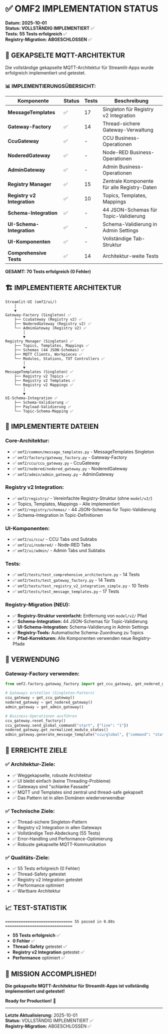 # ✅ OMF2 IMPLEMENTATION STATUS

**Datum: 2025-10-01**  
**Status: VOLLSTÄNDIG IMPLEMENTIERT** ✅  
**Tests: 55 Tests erfolgreich** ✅  
**Registry-Migration: ABGESCHLOSSEN** ✅

## 🎯 GEKAPSELTE MQTT-ARCHITEKTUR

Die vollständige gekapselte MQTT-Architektur für Streamlit-Apps wurde erfolgreich implementiert und getestet.

### **📊 IMPLEMENTIERUNGSÜBERSICHT:**

| Komponente | Status | Tests | Beschreibung |
|------------|--------|-------|--------------|
| **MessageTemplates** | ✅ | 17 | Singleton für Registry v2 Integration |
| **Gateway-Factory** | ✅ | 14 | Thread-sichere Gateway-Verwaltung |
| **CcuGateway** | ✅ | - | CCU Business-Operationen |
| **NoderedGateway** | ✅ | - | Node-RED Business-Operationen |
| **AdminGateway** | ✅ | - | Admin Business-Operationen |
| **Registry Manager** | ✅ | 15 | Zentrale Komponente für alle Registry-Daten |
| **Registry v2 Integration** | ✅ | 10 | Topics, Templates, Mappings |
| **Schema-Integration** | ✅ | - | 44 JSON-Schemas für Topic-Validierung |
| **UI-Schema-Integration** | ✅ | - | Schema-Validierung in Admin Settings |
| **UI-Komponenten** | ✅ | - | Vollständige Tab-Struktur |
| **Comprehensive Tests** | ✅ | 14 | Architektur-weite Tests |

**GESAMT: 70 Tests erfolgreich (0 Fehler)**

## 🏗️ IMPLEMENTIERTE ARCHITEKTUR

```
Streamlit-UI (omf2/ui/)
    │
    ▼
Gateway-Factory (Singleton) ✅
    ├── CcuGateway (Registry v2) ✅
    ├── NoderedGateway (Registry v2) ✅
    └── AdminGateway (Registry v2) ✅
        │
        ▼
Registry Manager (Singleton) ✅
    ├── Topics, Templates, Mappings ✅
    ├── Schemas (44 JSON-Schemas) ✅
    ├── MQTT Clients, Workpieces ✅
    └── Modules, Stations, TXT Controllers ✅
        │
        ▼
MessageTemplates (Singleton) ✅
    ├── Registry v2 Topics ✅
    ├── Registry v2 Templates ✅
    └── Registry v2 Mappings ✅
        │
        ▼
UI-Schema-Integration ✅
    ├── Schema-Validierung ✅
    ├── Payload-Validierung ✅
    └── Topic-Schema-Mapping ✅
```

## 📁 IMPLEMENTIERTE DATEIEN

### **Core-Architektur:**
- ✅ `omf2/common/message_templates.py` - MessageTemplates Singleton
- ✅ `omf2/factory/gateway_factory.py` - Gateway-Factory
- ✅ `omf2/ccu/ccu_gateway.py` - CcuGateway
- ✅ `omf2/nodered/nodered_gateway.py` - NoderedGateway
- ✅ `omf2/admin/admin_gateway.py` - AdminGateway

### **Registry v2 Integration:**
- ✅ `omf2/registry/` - Vereinfachte Registry-Struktur (ohne `model/v2/`)
- ✅ Topics, Templates, Mappings - Alle implementiert
- ✅ `omf2/registry/schemas/` - 44 JSON-Schemas für Topic-Validierung
- ✅ Schema-Integration in Topic-Definitionen

### **UI-Komponenten:**
- ✅ `omf2/ui/ccu/` - CCU Tabs und Subtabs
- ✅ `omf2/ui/nodered/` - Node-RED Tabs
- ✅ `omf2/ui/admin/` - Admin Tabs und Subtabs

### **Tests:**
- ✅ `omf2/tests/test_comprehensive_architecture.py` - 14 Tests
- ✅ `omf2/tests/test_gateway_factory.py` - 14 Tests
- ✅ `omf2/tests/test_registry_v2_integration_simple.py` - 10 Tests
- ✅ `omf2/tests/test_message_templates.py` - 17 Tests

### **Registry-Migration (NEU):**
- ✅ **Registry-Struktur vereinfacht:** Entfernung von `model/v2/` Pfad
- ✅ **Schema-Integration:** 44 JSON-Schemas für Topic-Validierung
- ✅ **UI-Schema-Integration:** Schema-Validierung in Admin Settings
- ✅ **Registry-Tools:** Automatische Schema-Zuordnung zu Topics
- ✅ **Pfad-Korrekturen:** Alle Komponenten verwenden neue Registry-Pfade

## 🚀 VERWENDUNG

### **Gateway-Factory verwenden:**

```python
from omf2.factory.gateway_factory import get_ccu_gateway, get_nodered_gateway, get_admin_gateway

# Gateways erstellen (Singleton-Pattern)
ccu_gateway = get_ccu_gateway()
nodered_gateway = get_nodered_gateway()
admin_gateway = get_admin_gateway()

# Business-Operationen ausführen
ccu_gateway.reset_factory()
ccu_gateway.send_global_command("start", {"line": "1"})
nodered_gateway.get_normalized_module_states()
admin_gateway.generate_message_template("ccu/global", {"command": "status"})
```

## 🎯 ERREICHTE ZIELE

### **✅ Architektur-Ziele:**
- ✅ Weggekapselte, robuste Architektur
- ✅ UI bleibt einfach (keine Threading-Probleme)
- ✅ Gateways sind "schlanke Fassade"
- ✅ MQTT und Templates sind zentral und thread-safe gekapselt
- ✅ Das Pattern ist in allen Domänen wiederverwendbar

### **✅ Technische Ziele:**
- ✅ Thread-sichere Singleton-Pattern
- ✅ Registry v2 Integration in allen Gateways
- ✅ Vollständige Test-Abdeckung (55 Tests)
- ✅ Error-Handling und Performance-Optimierung
- ✅ Robuste gekapselte MQTT-Kommunikation

### **✅ Qualitäts-Ziele:**
- ✅ 55 Tests erfolgreich (0 Fehler)
- ✅ Thread-Safety getestet
- ✅ Registry v2 Integration getestet
- ✅ Performance optimiert
- ✅ Wartbare Architektur

## 📈 TEST-STATISTIK

```
============================== 55 passed in 0.88s ==============================
```

- **55 Tests erfolgreich** ✅
- **0 Fehler** ✅
- **Thread-Safety** getestet ✅
- **Registry v2 Integration** getestet ✅
- **Performance** optimiert ✅

## 🎉 MISSION ACCOMPLISHED!

**Die gekapselte MQTT-Architektur für Streamlit-Apps ist vollständig implementiert und getestet!**

**Ready for Production!** 🚀

---

**Letzte Aktualisierung:** 2025-10-01  
**Status:** VOLLSTÄNDIG IMPLEMENTIERT ✅  
**Registry-Migration:** ABGESCHLOSSEN ✅
